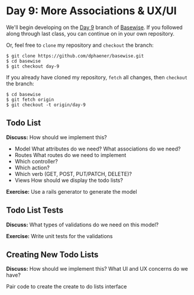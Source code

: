 # Day 9: More Associations & UX/UI

We'll begin developing on the [Day 9](https://github.com/dphaener/basewise/tree/day-9) branch of [Basewise](https://github.com/dphaener/basewise). If you followed along through last class, you can continue on in your own repository.

Or, feel free to `clone` my repository and `checkout` the branch:

    $ git clone https://github.com/dphaener/basewise.git
    $ cd basewise
    $ git checkout day-9

If you already have cloned my repository, `fetch` all changes, then `checkout` the branch:

    $ cd basewise
    $ git fetch origin
    $ git checkout -t origin/day-9

## Todo List

**Discuss:** How should we implement this?

- Model
  What attributes do we need?
  What associations do we need?
- Routes
  What routes do we need to implement
- Which controller?
- Which action?
- Which verb (GET, POST, PUT/PATCH, DELETE)?
- Views
  How should we display the todo lists?

**Exercise:** Use a rails generator to generate the model

## Todo List Tests

**Discuss:** What types of validations do we need on this model?

**Exercise:** Write unit tests for the validations

## Creating New Todo Lists

**Discuss:** How should we implement this? What UI and UX concerns do we have?

Pair code to create the create to do lists interface
